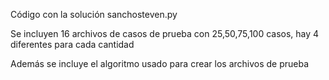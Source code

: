 Código con la solución sanchosteven.py

Se incluyen 16 archivos de casos de prueba con 25,50,75,100 casos, hay 4 diferentes para cada cantidad

Además se incluye el algoritmo usado para crear los archivos de prueba
